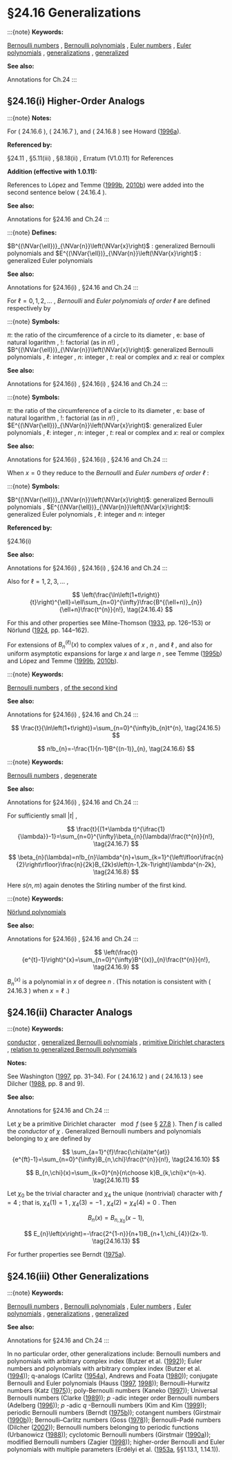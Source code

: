 # §24.16 Generalizations

:::{note}
**Keywords:**

[Bernoulli numbers](http://dlmf.nist.gov/search/search?q=Bernoulli%20numbers) , [Bernoulli polynomials](http://dlmf.nist.gov/search/search?q=Bernoulli%20polynomials) , [Euler numbers](http://dlmf.nist.gov/search/search?q=Euler%20numbers) , [Euler polynomials](http://dlmf.nist.gov/search/search?q=Euler%20polynomials) , [generalizations](http://dlmf.nist.gov/search/search?q=generalizations) , [generalized](http://dlmf.nist.gov/search/search?q=generalized)

**See also:**

Annotations for Ch.24
:::


## §24.16(i) Higher-Order Analogs

:::{note}
**Notes:**

For ( 24.16.6 ), ( 24.16.7 ), and ( 24.16.8 ) see Howard ([1996a](./bib/H.html#bib1101 "Explicit formulas for degenerate Bernoulli numbers")).

**Referenced by:**

§24.11 , §5.11(iii) , §8.18(ii) , Erratum (V1.0.11) for References

**Addition (effective with 1.0.11):**

References to López and Temme ([1999b](./bib/L.html#bib1454 "Hermite polynomials in asymptotic representations of generalized Bernoulli, Euler, Bessel, and Buchholz polynomials"), [2010b](./bib/L.html#bib2874 "Large degree asymptotics of generalized Bernoulli and Euler polynomials")) were added into the second sentence below ( 24.16.4 ).

**See also:**

Annotations for §24.16 and Ch.24
:::

:::{note}
**Defines:**

$B^{(\NVar{\ell})}_{\NVar{n}}\left(\NVar{x}\right)$ : generalized Bernoulli polynomials and $E^{(\NVar{\ell})}_{\NVar{n}}\left(\NVar{x}\right)$ : generalized Euler polynomials

**See also:**

Annotations for §24.16(i) , §24.16 and Ch.24
:::

For $\ell=0,1,2,\dotsc$ , *Bernoulli* and *Euler polynomials of order $\ell$* are defined respectively by

:::{note}
**Symbols:**

$\pi$: the ratio of the circumference of a circle to its diameter , $\mathrm{e}$: base of natural logarithm , $!$: factorial (as in $n!$) , $B^{(\NVar{\ell})}_{\NVar{n}}\left(\NVar{x}\right)$: generalized Bernoulli polynomials , $\ell$: integer , $n$: integer , $t$: real or complex and $x$: real or complex

**See also:**

Annotations for §24.16(i) , §24.16(i) , §24.16 and Ch.24
:::

:::{note}
**Symbols:**

$\pi$: the ratio of the circumference of a circle to its diameter , $\mathrm{e}$: base of natural logarithm , $!$: factorial (as in $n!$) , $E^{(\NVar{\ell})}_{\NVar{n}}\left(\NVar{x}\right)$: generalized Euler polynomials , $\ell$: integer , $n$: integer , $t$: real or complex and $x$: real or complex

**See also:**

Annotations for §24.16(i) , §24.16(i) , §24.16 and Ch.24
:::

When $x=0$ they reduce to the *Bernoulli* and *Euler numbers of order $\ell$* :

:::{note}
**Symbols:**

$B^{(\NVar{\ell})}_{\NVar{n}}\left(\NVar{x}\right)$: generalized Bernoulli polynomials , $E^{(\NVar{\ell})}_{\NVar{n}}\left(\NVar{x}\right)$: generalized Euler polynomials , $\ell$: integer and $n$: integer

**Referenced by:**

§24.16(i)

**See also:**

Annotations for §24.16(i) , §24.16(i) , §24.16 and Ch.24
:::

Also for $\ell=1,2,3,\dotsc$ ,


<a id="E4"></a>
$$
\left(\frac{\ln\left(1+t\right)}{t}\right)^{\ell}=\ell\sum_{n=0}^{\infty}\frac{B^{(\ell+n)}_{n}}{\ell+n}\frac{t^{n}}{n!}, \tag{24.16.4}
$$

For this and other properties see Milne-Thomson ([1933](./bib/M.html#bib1638 "The Calculus of Finite Differences"), pp. 126–153) or Nörlund ([1924](./bib/N.html#bib1730 "Vorlesungen über Differenzenrechnung"), pp. 144–162).

For extensions of $B^{(\ell)}_{n}\left(x\right)$ to complex values of $x$ , $n$ , and $\ell$ , and also for uniform asymptotic expansions for large $x$ and large $n$ , see Temme ([1995b](./bib/T.html#bib2228 "Bernoulli polynomials old and new: Generalizations and asymptotics")) and López and Temme ([1999b](./bib/L.html#bib1454 "Hermite polynomials in asymptotic representations of generalized Bernoulli, Euler, Bessel, and Buchholz polynomials"), [2010b](./bib/L.html#bib2874 "Large degree asymptotics of generalized Bernoulli and Euler polynomials")).

:::{note}
**Keywords:**

[Bernoulli numbers](http://dlmf.nist.gov/search/search?q=Bernoulli%20numbers) , [of the second kind](http://dlmf.nist.gov/search/search?q=of%20the%20second%20kind)

**See also:**

Annotations for §24.16(i) , §24.16 and Ch.24
:::


<a id="E5"></a>
$$
\frac{t}{\ln\left(1+t\right)}=\sum_{n=0}^{\infty}b_{n}t^{n}, \tag{24.16.5}
$$


<a id="E6"></a>
$$
n!b_{n}=-\frac{1}{n-1}B^{(n-1)}_{n}, \tag{24.16.6}
$$

:::{note}
**Keywords:**

[Bernoulli numbers](http://dlmf.nist.gov/search/search?q=Bernoulli%20numbers) , [degenerate](http://dlmf.nist.gov/search/search?q=degenerate)

**See also:**

Annotations for §24.16(i) , §24.16 and Ch.24
:::

For sufficiently small $|t|$ ,


<a id="E7"></a>
$$
\frac{t}{(1+\lambda t)^{\ifrac{1}{\lambda}}-1}=\sum_{n=0}^{\infty}\beta_{n}(\lambda)\frac{t^{n}}{n!}, \tag{24.16.7}
$$


<a id="E8"></a>
$$
\beta_{n}(\lambda)=n!b_{n}\lambda^{n}+\sum_{k=1}^{\left\lfloor\ifrac{n}{2}\right\rfloor}\frac{n}{2k}B_{2k}s\left(n-1,2k-1\right)\lambda^{n-2k}, \tag{24.16.8}
$$

Here $s\left(n,m\right)$ again denotes the Stirling number of the first kind.

:::{note}
**Keywords:**

[Nörlund polynomials](http://dlmf.nist.gov/search/search?q=N%C3%B6rlund%20polynomials)

**See also:**

Annotations for §24.16(i) , §24.16 and Ch.24
:::


<a id="E9"></a>
$$
\left(\frac{t}{e^{t}-1}\right)^{x}=\sum_{n=0}^{\infty}B^{(x)}_{n}\frac{t^{n}}{n!}, \tag{24.16.9}
$$

$B^{(x)}_{n}$ is a polynomial in $x$ of degree $n$ . (This notation is consistent with ( 24.16.3 ) when $x=\ell$ .)


## §24.16(ii) Character Analogs

:::{note}
**Keywords:**

[conductor](http://dlmf.nist.gov/search/search?q=conductor) , [generalized Bernoulli polynomials](http://dlmf.nist.gov/search/search?q=generalized%20Bernoulli%20polynomials) , [primitive Dirichlet characters](http://dlmf.nist.gov/search/search?q=primitive%20Dirichlet%20characters) , [relation to generalized Bernoulli polynomials](http://dlmf.nist.gov/search/search?q=relation%20to%20generalized%20Bernoulli%20polynomials)

**Notes:**

See Washington ([1997](./bib/W.html#bib2370 "Introduction to Cyclotomic Fields"), pp. 31–34). For ( 24.16.12 ) and ( 24.16.13 ) see Dilcher ([1988](./bib/D.html#bib663 "Zeros of Bernoulli, generalized Bernoulli and Euler polynomials"), pp. 8 and 9).

**See also:**

Annotations for §24.16 and Ch.24
:::

Let $\chi$ be a primitive Dirichlet character $\mod f$ (see § [27.8](./27.8.md "§27.8 Dirichlet Characters ‣ Multiplicative Number Theory ‣ Chapter 27 Functions of Number Theory") ). Then $f$ is called the *conductor* of $\chi$ . Generalized Bernoulli numbers and polynomials belonging to $\chi$ are defined by


<a id="E10"></a>
$$
\sum_{a=1}^{f}\frac{\chi(a)te^{at}}{e^{ft}-1}=\sum_{n=0}^{\infty}B_{n,\chi}\frac{t^{n}}{n!}, \tag{24.16.10}
$$


<a id="E11"></a>
$$
B_{n,\chi}(x)=\sum_{k=0}^{n}{n\choose k}B_{k,\chi}x^{n-k}. \tag{24.16.11}
$$

Let $\chi_{0}$ be the trivial character and $\chi_{4}$ the unique (nontrivial) character with $f=4$ ; that is, $\chi_{4}(1)=1$ , $\chi_{4}(3)=-1$ , $\chi_{4}(2)=\chi_{4}(4)=0$ . Then


<a id="E12"></a>
$$
B_{n}\left(x\right)=B_{n,\chi_{0}}(x-1), \tag{24.16.12}
$$


<a id="E13"></a>
$$
E_{n}\left(x\right)=-\frac{2^{1-n}}{n+1}B_{n+1,\chi_{4}}(2x-1). \tag{24.16.13}
$$

For further properties see Berndt ([1975a](./bib/B.html#bib241 "Character analogues of the Poisson and Euler-MacLaurin summation formulas with applications")).


## §24.16(iii) Other Generalizations

:::{note}
**Keywords:**

[Bernoulli numbers](http://dlmf.nist.gov/search/search?q=Bernoulli%20numbers) , [Bernoulli polynomials](http://dlmf.nist.gov/search/search?q=Bernoulli%20polynomials) , [Euler numbers](http://dlmf.nist.gov/search/search?q=Euler%20numbers) , [Euler polynomials](http://dlmf.nist.gov/search/search?q=Euler%20polynomials) , [generalizations](http://dlmf.nist.gov/search/search?q=generalizations) , [generalized](http://dlmf.nist.gov/search/search?q=generalized)

**See also:**

Annotations for §24.16 and Ch.24
:::

In no particular order, other generalizations include: Bernoulli numbers and polynomials with arbitrary complex index (Butzer et al. ([1992](./bib/B.html#bib395 "Bernoulli numbers and polynomials of arbitrary complex indices"))); Euler numbers and polynomials with arbitrary complex index (Butzer et al. ([1994](./bib/B.html#bib397 "Euler functions ⁢ E α ( z ) with complex α and applications"))); q-analogs (Carlitz ([1954a](./bib/C.html#bib414 "q -Bernoulli and Eulerian numbers")), Andrews and Foata ([1980](./bib/index.html#bib102 "Congruences for the q -secant numbers"))); conjugate Bernoulli and Euler polynomials (Hauss ([1997](./bib/H.html#bib1058 "An Euler-Maclaurin-type formula involving conjugate Bernoulli polynomials and an application to ⁢ ζ ( + ⁢ 2 m 1 )"), [1998](./bib/H.html#bib1059 "A Boole-type Formula involving Conjugate Euler Polynomials"))); Bernoulli–Hurwitz numbers (Katz ([1975](./bib/K.html#bib1235 "The congruences of Clausen-von Staudt and Kummer for Bernoulli-Hurwitz numbers"))); poly-Bernoulli numbers (Kaneko ([1997](./bib/K.html#bib1218 "Poly-Bernoulli numbers"))); Universal Bernoulli numbers (Clarke ([1989](./bib/C.html#bib511 "The universal von Staudt theorems"))); $p$ -adic integer order Bernoulli numbers (Adelberg ([1996](./bib/index.html#bib33 "Congruences of p -adic integer order Bernoulli numbers"))); $p$ -adic $q$ -Bernoulli numbers (Kim and Kim ([1999](./bib/K.html#bib1269 "Remark on p -adic q -Bernoulli numbers"))); periodic Bernoulli numbers (Berndt ([1975b](./bib/B.html#bib242 "Periodic Bernoulli numbers, summation formulas and applications"))); cotangent numbers (Girstmair ([1990b](./bib/G.html#bib940 "Dirichlet convolution of cotangent numbers and relative class number formulas"))); Bernoulli–Carlitz numbers (Goss ([1978](./bib/G.html#bib962 "Von Staudt for ⁢ F q [ T ]"))); Bernoulli–Padé numbers (Dilcher ([2002](./bib/D.html#bib666 "Bernoulli Numbers and Confluent Hypergeometric Functions"))); Bernoulli numbers belonging to periodic functions (Urbanowicz ([1988](./bib/U.html#bib2290 "On the equation = + ⁢ f ( 1 ) 1 k ⁢ f ( 2 ) 2 k ⋯ ⁢ f ( x ) x k ⁢ R ( x ) ⁢ B y 2"))); cyclotomic Bernoulli numbers (Girstmair ([1990a](./bib/G.html#bib941 "A theorem on the numerators of the Bernoulli numbers"))); modified Bernoulli numbers (Zagier ([1998](./bib/Z.html#bib2479 "A modified Bernoulli number"))); higher-order Bernoulli and Euler polynomials with multiple parameters (Erdélyi et al. ([1953a](./bib/E.html#bib751 "Higher Transcendental Functions. Vol. I"), §§1.13.1, 1.14.1)).
